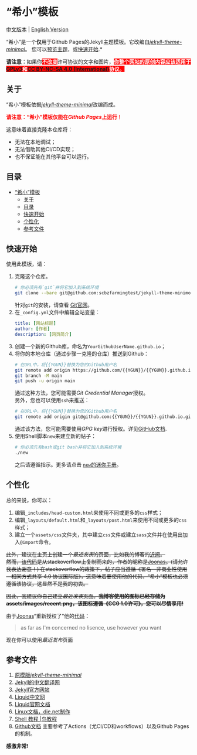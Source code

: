 # “希小”模板
[中文版本](README.md) | [English Version](README-en.md)  

“希小”是一个**仅**用于Github Pages的Jekyll主题模板。它改编自[*jekyll-theme-minimal*](https://github.com/pages-themes/minimal)。 
您可以[预览主题](https://scbzfarmingtest。github.io/jekyll-theme-minimo)，或[快速开始](#快速开始).*

<p><b>请注意：</b>如果你<b style="background-color: red; color: white;">不改变</b>许可协议的文字和图片，<b style="background-color: red; color: white;">你整个网站的原创内容应该适用于<a href="http://www.gnu.org/licenses/gpl-3.0.en.html#/">GPLv3</a>和<a href="http://creativecommons.org/licenses/by-nc-sa/4.0/">CC BY-NC-SA 4.0 (International)</a>协议。</b></p>

## 关于

“希小”模板依据[*jekyll-theme-minimal*](https://github.com/pages-themes/minimal)改编而成。  

<p><b style="color: red;">请注意：“希小”模板仅能在<i>Github Pages</i>上运行！</b></p>

这意味着直接克隆本仓库将：
+ 无法在本地调试；
+ 无法借助其他CI/CD实现；
+ 也不保证能在其他平台可以运行。

## 目录

- [“希小”模板](#希小模板)
  - [关于](#关于)
  - [目录](#目录)
  - [快速开始](#快速开始)
  - [个性化](#个性化)
  - [参考文件](#参考文件)

## 快速开始

使用此模板，请：

1. 克隆这个仓库。
    ```bash
    # 你必须先有`git`并将它加入到系统环境
    git clone --bare git@github.com:scbzfarmingtest/jekyll-theme-minimo.git
    ```
    针对`git`的安装，请查看 [Git官网](https://git-scm.com/)。
2. 在`_config.yml`文件中编辑全站变量：
    ```yml
    title: [网站标题]
    author: [作者]
    description: [网页简介]
    ```
3. 创建一个新的Github库，命名为`YourGithubUserName.github.io`；
4. 将你的本地仓库（通过步骤一克隆的仓库）推送到Github：
    ```bash
    # 在URL中，将{{YGUN}}替换为您的Github用户名
    git remote add origin https://github.com/{{YGUN}}/{{YGUN}}.github.io.git #见下文贴士
    git branch -M main
    git push -u origin main
    ```
    通过这种方法，您可能需要*Git Credential Manager*授权。  
    另外，您也可以使用`ssh`来推送：
     ```bash
     # 在URL中，将{{YGUN}}替换为您的Github用户名
     git remote add origin git@github.com:{{YGUN}}/{{YGUN}}.github.io.git
     ```
    通过该方法，您可能需要使用*GPG key*进行授权。详见[GitHub文档](https://docs.github.com/en/authentication/managing-commit-signature-verification/adding-a-new-gpg-key-to-your-github-account).
5. 使用Shell脚本`new`来建立新的帖子：
    ```bash
    # 你必须先有bash或git bash并将它加入到系统环境
    ./new
    ```
    之后请遵循指示。更多请点击 <a href="documentation/Mini-Manual.md"><code>new</code>的迷你手册</a>。

## 个性化

总的来说，你可以：
1. 编辑`_includes/head-custom.html`来使用不同或更多的`css`样式；
2. 编辑`_layouts/default.html`和`_layouts/post.html`来使用不同或更多的`css`样式；
3. 建立一个`assets/css`文件夹，其中建立`css`文件或建立`sass`文件并在使用出加入`@import`命令。

~~此外，建议在主页上创建一个*最近发表*的页面，比如我的博客的[近闻](https://scbzfarmingtest.github.io/recent)。~~  
~~然而，[该代码](https://stackoverflow.com/questions/46672231/in-jekyll-how-to-show-posts-from-last-week)是从stackoverflow上复制而来的，作者的昵称是[Joonas](https://stackoverflow.com/users/603568/joonas)。(请允许我表达谢意！) 在stackoverflow的政策下，帖子应当遵循《署名—非商业性使用—相同方式共享 4.0 协议国际版》，这意味着要使用他的代码，“希小”模板也必须遵循该协议，这显然不是我的初衷。~~  

~~因此，我建议你自己建立*最近发表*页面。**我博客使用的图标已经存储为assets/images/recent.png，该图标遵循《CC0 1.0许可》，您可以尽情享用!**~~ 

由于[Joonas](https://stackoverflow.com/users/603568/joonas)“重新授权了”他的[代码](https://stackoverflow.com/questions/46672231/in-jekyll-how-to-show-posts-from-last-week)：
> as far as I'm concerned no lisence, use however you want  

现在你可以使用*最近发布*页面

## 参考文件

1. [原模版*jekyll-theme-minimal*](https://github.com/pages-themes/minimal)
2. [Jekyll的中文翻译网](https://jekyllcn.com/docs/home/)
3. [Jekyll官方网站](http://jekyllrb.com/docs/)
4. [Liquid中文网](https://liquid.bootcss.com/)
5. [Liquid官网文档](https://shopify.dev/api/liquid/)
6. [Linux文档，die.net制作](https://linux.die.net/)
7. [Shell 教程 |鸟教程](https://www.runoob.com/linux/linux-shell.html)
8. [Github文档](https://docs.github.com/en)
    主要参考了Actions（尤CI/CD和workflows）以及Github Pages的机制。

**感激非常!**